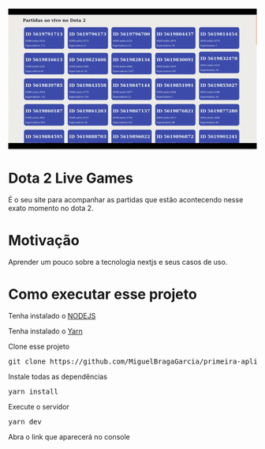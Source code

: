 ![web](./demonstration/nextjs.gif)

# Dota 2 Live Games
É o seu site para acompanhar as partidas que estão acontecendo nesse exato momento no dota 2.

# Motivação
Aprender um pouco sobre a tecnologia nextjs e seus casos de uso.

# Como executar esse projeto

Tenha instalado o [NODEJS](https://nodejs.org/en/download/)

Tenha instalado o [Yarn](https://yarnpkg.com/)

Clone esse projeto
<pre>git clone https://github.com/MiguelBragaGarcia/primeira-aplicacao-nextjs.git</pre>

Instale todas as dependências
<pre>yarn install</pre>

Execute o servidor
<pre>yarn dev</pre>

Abra o link que aparecerá no console

